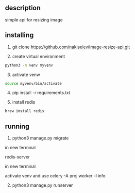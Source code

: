 
## description

simple api for resizing image


## installing


1. git clone https://github.com/nakiselev/image-resize-api.git

2. create virtual environment 
```bash
python3 -m venv myvenv 
```
3. activate venw  
```bash
source myvenv/bin/activate
```
4. pip install -r requirements.txt

5. install redis 
```bash
brew install redis
```

## running

1. python3 manage.py migrate


in new terminal

redis-server

in new terminal

activate venv   and use celery -A proj worker -l info


2. python3 manage.py runserver
